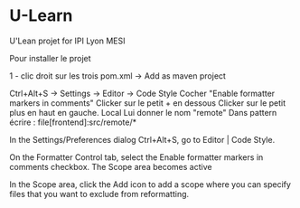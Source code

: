 # U-Learn
U'Lean projet for IPI Lyon MESI

Pour installer le projet 

1 - clic droit sur les trois pom.xml -> Add as maven project

Ctrl+Alt+S -> Settings -> Editor -> Code Style 
Cocher "Enable formatter markers in comments"
Clicker sur le petit + en dessous
Clicker sur le petit plus en haut en gauche.
Local 
Lui donner le nom "remote"
Dans pattern écrire : file[frontend]:src/remote/*

In the Settings/Preferences dialog Ctrl+Alt+S, go to Editor | Code Style.

On the Formatter Control tab, select the Enable formatter markers in comments checkbox. The Scope area becomes active

In the Scope area, click the Add icon to add a scope where you can specify files that you want to exclude from reformatting.
